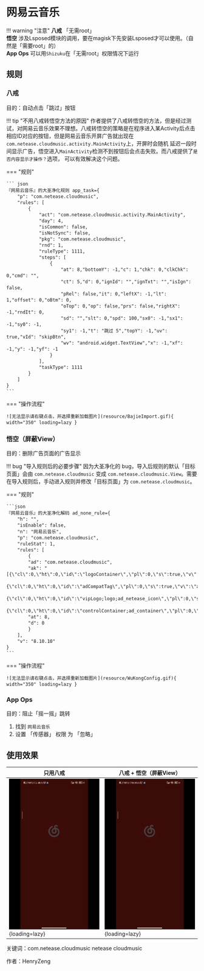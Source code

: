 # 网易云音乐

!!! warning "注意"
    **八戒** 「无需root」 <br>
    **悟空** 涉及Lsposed模块的调用，要在magisk下先安装Lsposed才可以使用。（自然是「需要root」的）<br>
    **App Ops** 可以用`Shizuku`在「无需root」权限情况下运行



## 规则

### 八戒

目的：自动点击「跳过」按钮

!!! tip "不用八戒转悟空方法的原因"
    作者提供了八戒转悟空的方法，但是经过测试，对网易云音乐效果不理想。八戒转悟空的策略是在程序进入某Activity后点击
    相应ID对应的按钮，但是网易云音乐开屏广告就出现在`com.netease.cloudmusic.activity.MainActivity`上，开屏时会随机
    延迟一段时间显示广告，悟空进入`MainActivity`检测不到按钮后会点击失败。而八戒提供了`是否内容显示才操作？`选项，
    可以有效解决这个问题。

=== "规则"

    ``` json
    『网易云音乐』的大圣净化规则 app_task={
        "p": "com.netease.cloudmusic",
        "rules": [
            {
                "act": "com.netease.cloudmusic.activity.MainActivity",
                "day": 4,
                "isCommon": false,
                "isNotSync": false,
                "pkg": "com.netease.cloudmusic",
                "rnd": 1,
                "ruleType": 1111,
                "steps": [
                    {
                        "at": 8,"bottomY": -1,"c": 1,"chk": 0,"clkChk": 0,"cmd": "",
                        "ct": 5,"d": 0,"ignId": "","ignTxt": "","isIgn": false,
                        "pRel": false,"it": 0,"leftX": -1,"lt": 1,"offset": 0,"oBtm": 0,
                        "oTop": 0,"op": false,"prs": false,"rightX": -1,"rndIt": 0,
                        "sd": "","slt": 0,"spd": 100,"sx0": -1,"sx1": -1,"sy0": -1,
                        "sy1": -1,"t": "跳过 5","topY": -1,"uv": true,"vId": "skipBtn",
                        "wv": "android.widget.TextView","x": -1,"xf": -1,"y": -1,"yf": -1
                    }
                ],
                "taskType": 1111
            }
        ]
    }
    ```

=== "操作流程"

    ![无法显示请右键点击，并选择重新加载图片](resource/BajieImport.gif){ width="350" loading=lazy }

### 悟空（屏蔽View）

目的：删除广告页面的广告显示

!!! bug "导入规则后的必要步骤"
    因为大圣净化的 bug，导入后规则的默认「目标页面」会由 `com.netease.cloudmusic` 变成
    `com.netease.cloudmusic.View`。需要在导入规则后，手动进入规则并修改「目标页面」为 `com.netease.cloudmusic`。

=== "规则"

    ```json
    『网易云音乐』的大圣净化解码 ad_none_rule={
        "h": "",
        "isEnable": false,
        "n": "网易云音乐",
        "p": "com.netease.cloudmusic",
        "ruleStat": 1,
        "rules": [
            {
            "ad": "com.netease.cloudmusic",
            "ak": "[{\"cl\":0,\"ht\":0,\"id\":\"logoContainer\",\"pl\":0,\"s\":true,\"v\":\"android.widget.LinearLayout\"},
                {\"cl\":0,\"ht\":0,\"id\":\"adCompatTag\",\"pl\":0,\"s\":true,\"v\":\"android.widget.TextView\"},
                {\"cl\":0,\"ht\":0,\"id\":\"vipLogo;logo;ad_netease_icon\",\"pl\":0,\"s\":true,\"v\":\"android.widget.ImageView\"},
                {\"cl\":0,\"ht\":0,\"id\":\"controlContainer;ad_container\",\"pl\":0,\"s\":true,\"v\":\"android.widget.FrameLayout\"}]",
            "at": 8,
            "d": 0
            }
        ],
        "v": "8.10.10"
    }
    ```

=== "操作流程"

    ![无法显示请右键点击，并选择重新加载图片](resource/WuKongConfig.gif){ width="350" loading=lazy }



### App Ops

目的：阻止「摇一摇」跳转

1. 找到 `网易云音乐`
2. 设置 「传感器」 权限 为 「忽略」

## 使用效果

| 只用八戒                             | 八戒 + 悟空（屏蔽View）                      |
| ----------------------------------------------------------------- | ------------------------------------------------------------------- |
| ![无法显示请右键点击，并选择重新加载图片](resource/BajieOnly.gif){loading=lazy}|![无法显示请右键点击，并选择重新加载图片](resource/ViewAgainst.gif){loading=lazy}|



关键词：com.netease.cloudmusic netease cloudmusic

作者：HenryZeng

